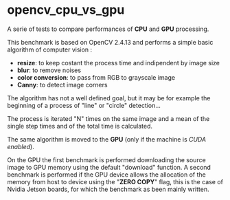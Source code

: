 # opencv_cpu_vs_gpu
A serie of tests to compare performances of **CPU** and **GPU** processing.

This benchmark is based on OpenCV 2.4.13 and performs a simple basic algorithm of computer vision :
* **resize**: to keep costant the process time and indipendent by image size
* **blur**: to remove noises
* **color conversion**: to pass from RGB to grayscale image
* **Canny**: to detect image corners

The algorithm has not a well defined goal, but it may be for example the beginning of a process of "line" or "circle" detection...

The process is iterated "N" times on the same image and a mean of the single step times and of the total time is calculated.

The same algorithm is moved to the **GPU** (only if the machine is *CUDA enabled*).

On the GPU the first benchmark is performed downloading the source image to GPU memory using the default "download" function.
A second benchmark is performed if the GPU device allows the allocation of the memory from host to device using the "**ZERO COPY**" flag, this is the case of Nvidia Jetson boards, for which the benchmark as been mainly written.


